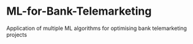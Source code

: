 # ML-for-Bank-Telemarketing
Application of multiple ML algorithms for optimising bank telemarketing projects
